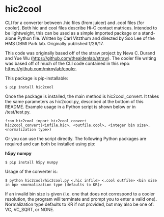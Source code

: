 # hic2cool #

CLI for a converter between .hic files (from juicer) and .cool files (for cooler).  Both hic and cool files describe Hi-C contact matrices. Intended to be lightweight, this can be used as a simple imported package or a stand-alone Python file. Written by Carl Vitzthum and directed by Soo Lee of the HMS DBMI Park lab.
Originally published 1/26/17.

This code was originally based off of the straw project by Neva C. Durand and Yue Wu (https://github.com/theaidenlab/straw). The cooler file writing was based off of much of the CLI code contained in this repo: https://github.com/mirnylab/cooler.

This package is pip-installable:
```
$ pip install hic2cool
```

Once the package is installed, the main method is hic2cool_convert. It takes the same parameters as hic2cool.py, described at the bottom of this README. Example usage in a Python script is shown below or in /test/test.py.
```
from hic2cool import hic2cool_convert
hic2cool_convert(<infile.hic>, <outfile.cool>, <integer bin size>, <normalization type>)
```

Or you can use the script directly. The following Python packages are required and can both be installed using pip:

**h5py**
**numpy**
```
$ pip install h5py numpy
```

Usage of the converter is:
```
$ python hic2cool/hic2cool.py <.hic infile> <.cool outfile> <bin size in bp> <normalization type (defaults to KR)>
```
If an invalid bin size is given (i.e. one that does not correspond to a cooler resolution, the program will terminate and prompt you to enter a valid one). Normalization type defaults to KR if not provided, but may also be one of: VC, VC_SQRT, or NONE.

